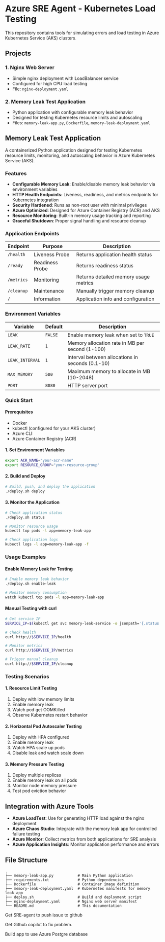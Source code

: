 # Azure SRE Agent - Kubernetes Load Testing

This repository contains tools for simulating errors and load testing in Azure Kubernetes Service (AKS) clusters.

## Projects

### 1. Nginx Web Server
- Simple nginx deployment with LoadBalancer service
- Configured for high CPU load testing
- File: `nginx-deployment.yaml`

### 2. Memory Leak Test Application
- Python application with configurable memory leak behavior
- Designed for testing Kubernetes resource limits and autoscaling
- Files: `memory-leak-app.py`, `Dockerfile`, `memory-leak-deployment.yaml`

## Memory Leak Test Application

A containerized Python application designed for testing Kubernetes resource limits, monitoring, and autoscaling behavior in Azure Kubernetes Service (AKS).

### Features

- **Configurable Memory Leak**: Enable/disable memory leak behavior via environment variables
- **HTTP Health Endpoints**: Liveness, readiness, and metrics endpoints for Kubernetes integration
- **Security Hardened**: Runs as non-root user with minimal privileges
- **Azure Optimized**: Designed for Azure Container Registry (ACR) and AKS
- **Resource Monitoring**: Built-in memory usage tracking and reporting
- **Graceful Shutdown**: Proper signal handling and resource cleanup

### Application Endpoints

| Endpoint | Purpose | Description |
|----------|---------|-------------|
| `/health` | Liveness Probe | Returns application health status |
| `/ready` | Readiness Probe | Returns readiness status |
| `/metrics` | Monitoring | Returns detailed memory usage metrics |
| `/cleanup` | Maintenance | Manually trigger memory cleanup |
| `/` | Information | Application info and configuration |

### Environment Variables

| Variable | Default | Description |
|----------|---------|-------------|
| `LEAK` | `FALSE` | Enable memory leak when set to `TRUE` |
| `LEAK_RATE` | `1` | Memory allocation rate in MB per second (1-100) |
| `LEAK_INTERVAL` | `1` | Interval between allocations in seconds (0.1-10) |
| `MAX_MEMORY` | `500` | Maximum memory to allocate in MB (10-2048) |
| `PORT` | `8080` | HTTP server port |

### Quick Start

#### Prerequisites

- Docker
- kubectl (configured for your AKS cluster)
- Azure CLI
- Azure Container Registry (ACR)

#### 1. Set Environment Variables

```bash
export ACR_NAME="your-acr-name"
export RESOURCE_GROUP="your-resource-group"
```

#### 2. Build and Deploy

```bash
# Build, push, and deploy the application
./deploy.sh deploy
```

#### 3. Monitor the Application

```bash
# Check application status
./deploy.sh status

# Monitor resource usage
kubectl top pods -l app=memory-leak-app

# Check application logs
kubectl logs -l app=memory-leak-app -f
```

### Usage Examples

#### Enable Memory Leak for Testing

```bash
# Enable memory leak behavior
./deploy.sh enable-leak

# Monitor memory consumption
watch kubectl top pods -l app=memory-leak-app
```

#### Manual Testing with curl

```bash
# Get service IP
SERVICE_IP=$(kubectl get svc memory-leak-service -o jsonpath='{.status.loadBalancer.ingress[0].ip}')

# Check health
curl http://$SERVICE_IP/health

# Monitor metrics
curl http://$SERVICE_IP/metrics

# Trigger manual cleanup
curl http://$SERVICE_IP/cleanup
```

### Testing Scenarios

#### 1. Resource Limit Testing

1. Deploy with low memory limits
2. Enable memory leak
3. Watch pod get OOMKilled
4. Observe Kubernetes restart behavior

#### 2. Horizontal Pod Autoscaler Testing

1. Deploy with HPA configured
2. Enable memory leak
3. Watch HPA scale up pods
4. Disable leak and watch scale down

#### 3. Memory Pressure Testing

1. Deploy multiple replicas
2. Enable memory leak on all pods
3. Monitor node memory pressure
4. Test pod eviction behavior

## Integration with Azure Tools

- **Azure LoadTest**: Use for generating HTTP load against the nginx deployment
- **Azure Chaos Studio**: Integrate with the memory leak app for controlled failure testing
- **Azure Monitor**: Collect metrics from both applications for SRE analysis
- **Azure Application Insights**: Monitor application performance and errors

## File Structure

```
.
├── memory-leak-app.py           # Main Python application
├── requirements.txt             # Python dependencies
├── Dockerfile                   # Container image definition
├── memory-leak-deployment.yaml  # Kubernetes manifests for memory leak app
├── deploy.sh                    # Build and deployment script
├── nginx-deployment.yaml        # Nginx web server manifest
└── README.md                    # This documentation
```

Get SRE-agent to push issue to github

Get Github copilot to fix problem.

Build app to use Azure Postgre database



